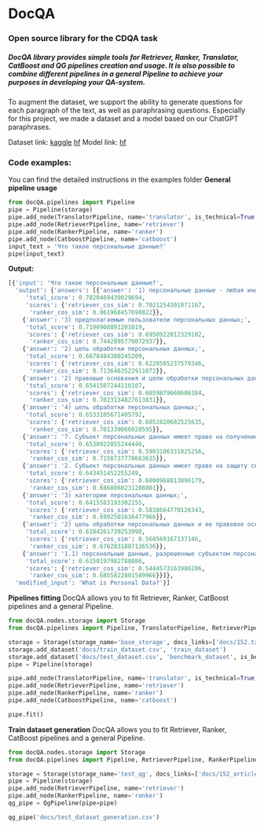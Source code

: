 # DocQA
### Open source library for the CDQA task 
##### DocQA library provides simple tools for Retriever, Ranker, Translator, CatBoost and QG pipelines creation and usage. It is also possible to combine different pipelines in a general Pipeline to achieve your purposes in developing your QA-system.

To augment the dataset, we support the ability to generate questions for each paragraph of the text, as well as paraphrasing questions. Especially for this project, we made a dataset and a model based on our ChatGPT paraphrases.

Dataset link: [kaggle](https://www.kaggle.com/datasets/vladimirvorobevv/chatgpt-paraphrases) [hf](https://huggingface.co/datasets/humarin/chatgpt-paraphrases)
Model link: [hf](https://huggingface.co/humarin/chatgpt_paraphraser_on_T5_base)

### Code examples:
You can find the detailed instructions in the examples folder
**General pipeline usage**
```python
from docQA.pipelines import Pipeline
pipe = Pipeline(storage)
pipe.add_node(TranslatorPipeline, name='translator', is_technical=True, demo_only=True, num_beams=15)
pipe.add_node(RetrieverPipeline, name='retriever')
pipe.add_node(RankerPipeline, name='ranker')
pipe.add_node(CatboostPipeline, name='catboost')
input_text = 'Что такое персональные данные?'
pipe(input_text)
```
**Output:**
```python
[{'input': 'Что такое персональные данные?',
  'output': {'answers': [{'answer': '1) персональные данные - любая информация, относящаяся к прямо или косвенно определенному или определяемому физическому лицу (субъекту персональных данных);',
     'total_score': 0.7820469439029694,
     'scores': {'retriever_cos_sim': 0.7021254301071167,
      'ranker_cos_sim': 0.861968457698822}},
    {'answer': '3) предполагаемые пользователи персональных данных;',
     'total_score': 0.7196908891201019,
     'scores': {'retriever_cos_sim': 0.6950922012329102,
      'ranker_cos_sim': 0.7442895770072937}},
    {'answer': '2) цель обработки персональных данных;',
     'total_score': 0.6678484380245209,
     'scores': {'retriever_cos_sim': 0.6220505237579346,
      'ranker_cos_sim': 0.7136463522911072}},
    {'answer': '2) правовые основания и цели обработки персональных данных;',
     'total_score': 0.6541507244110107,
     'scores': {'retriever_cos_sim': 0.6059879660606384,
      'ranker_cos_sim': 0.7023134827613831}},
    {'answer': '4) цель обработки персональных данных;',
     'total_score': 0.6533105671405792,
     'scores': {'retriever_cos_sim': 0.6052820682525635,
      'ranker_cos_sim': 0.701339066028595}},
    {'answer': '7. Субъект персональных данных имеет право на получение информации, касающейся обработки его персональных данных, в том числе содержащей:',
     'total_score': 0.6530922055244446,
     'scores': {'retriever_cos_sim': 0.5903106331825256,
      'ranker_cos_sim': 0.7158737778663635}},
    {'answer': '2. Субъект персональных данных имеет право на защиту своих прав и законных интересов, в том числе на возмещение убытков и (или) компенсацию морального вреда в судебном порядке.',
     'total_score': 0.643451452255249,
     'scores': {'retriever_cos_sim': 0.6000968813896179,
      'ranker_cos_sim': 0.6868060231208801}},
    {'answer': '3) категории персональных данных;',
     'total_score': 0.6415583193302155,
     'scores': {'retriever_cos_sim': 0.5838664770126343,
      'ranker_cos_sim': 0.6992501616477966}},
    {'answer': '2) цель обработки персональных данных и ее правовое основание;',
     'total_score': 0.6184261739253998,
     'scores': {'retriever_cos_sim': 0.560569167137146,
      'ranker_cos_sim': 0.6762831807136536}},
    {'answer': '1.1) персональные данные, разрешенные субъектом персональных данных для распространения, - персональные данные, доступ неограниченного круга лиц к которым предоставлен субъектом персональных данных путем дачи согласия на обработку персональных данных, разрешенных субъектом персональных данных для распространения в порядке, предусмотренном настоящим Федеральным законом; (в ред. Федерального закона от 30.12.2020 N 519-ФЗ)',
     'total_score': 0.6150197982788086,
     'scores': {'retriever_cos_sim': 0.5444573163986206,
      'ranker_cos_sim': 0.6855822801589966}}]},
  'modified_input': 'What is Personal Data?'}]
```
**Pipelines fitting**
DocQA allows you to fit Retriever, Ranker, CatBoost pipelines and a general Pipeline.
```python
from docQA.nodes.storage import Storage
from docQA.pipelines import Pipeline, TranslatorPipeline, RetrieverPipeline, RankerPipeline, CatboostPipeline

storage = Storage(storage_name='base_storage', docs_links=['docs/152.txt'])
storage.add_dataset('docs/train_dataset.csv', 'train_dataset')
storage.add_dataset('docs/test_dataset.csv', 'benchmark_dataset', is_benchmark=True) # mark dataset as a benchmark
pipe = Pipeline(storage)

pipe.add_node(TranslatorPipeline, name='translator', is_technical=True, demo_only=True, num_beams=15)
pipe.add_node(RetrieverPipeline, name='retriever')
pipe.add_node(RankerPipeline, name='ranker')
pipe.add_node(CatboostPipeline, name='catboost')

pipe.fit()
```

**Train dataset generation**
DocQA allows you to fit Retriever, Ranker, CatBoost pipelines and a general Pipeline.
```python
from docQA.nodes.storage import Storage
from docQA.pipelines import Pipeline, RetrieverPipeline, RankerPipeline, QgPipeline

storage = Storage(storage_name='test_qg', docs_links=['docs/152_article_3.txt']) # creating a storage based on article 9 of 152 federal law of Russia
pipe = Pipeline(storage)
pipe.add_node(RetrieverPipeline, name='retriever')
pipe.add_node(RankerPipeline, name='ranker')
qg_pipe = QgPipeline(pipe=pipe)

qg_pipe('docs/test_dataset_generation.csv')
```


